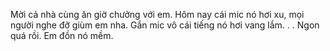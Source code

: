 Mời cả nhà cùng ăn giờ chưởng với em. Hôm nay cái mic nó hơi xu, mọi người nghe đỡ giùm em nha. Gắn mic vô cái tiếng nó hơi vang lắm.
.
.
Ngon quá rồi. Em đồn nó mềm.